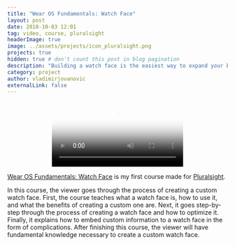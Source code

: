 ```yaml
---
title: "Wear OS Fundamentals: Watch Face"
layout: post
date: 2018-10-03 12:01
tag: video, course, pluralsight
headerImage: true
image: ../assets/projects/icon_pluralsight.png
projects: true
hidden: true # don't count this post in blog pagination
description: "Building a watch face is the easiest way to expand your brand to Wear OS. In this course, you’ll learn how to create a functional, optimized, and good looking watch face for wearable devices running Wear OS."
category: project
author: vladimirjovanovic
externalLink: false
---
```


<p style="text-align: center">
    <video controls poster="../assets/projects/watch_face_video_preview.png">
        <source src="../assets/projects/watch_face_overview.mp4" type="video/mp4">
    </video> 
</p>

[Wear OS Fundamentals: Watch Face](https://app.pluralsight.com/library/courses/wear-os-fundamentals-watch-face?utm_source=vladimirjdev&utm_medium=video&utm_campaign=authordemo) is my first course made for [Pluralsight](https://pluralsight.com).

<div class="breaker"></div>

In this course, the viewer goes through the process of creating a custom watch face. First, the course teaches what a watch face is, how to use it, and what the benefits of creating a custom one are. Next, it goes step-by-step through the process of creating a watch face and how to optimize it. Finally, it explains how to embed custom information to a watch face in the form of complications. After finishing this course, the viewer will have fundamental knowledge necessary to create a custom watch face.

